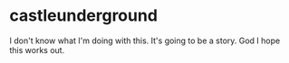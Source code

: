 # castleunderground
I don't know what I'm doing with this.
It's going to be a story. God I hope this works out.
